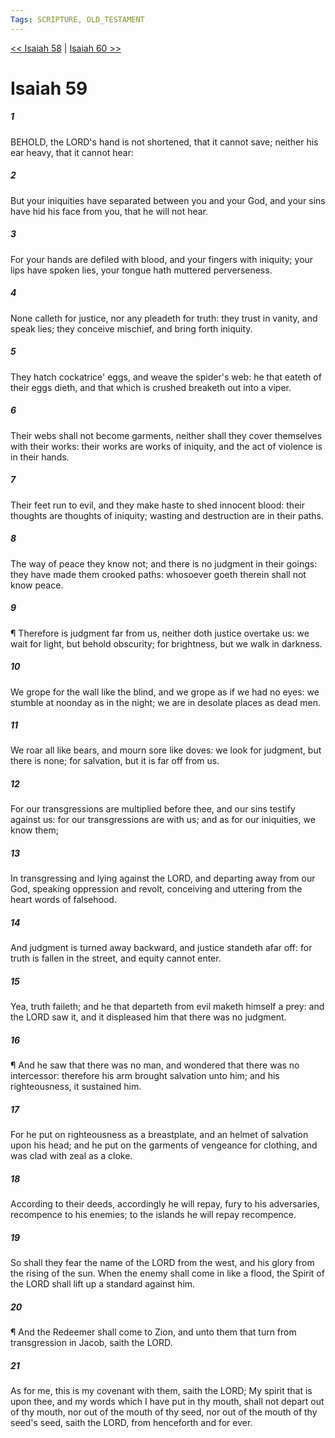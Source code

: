 ```yaml
---
Tags: SCRIPTURE, OLD_TESTAMENT
---
```


[<< Isaiah 58](OLD_TESTAMENT/23_Isaiah/Isaiah_58.md) | [Isaiah 60 >>](OLD_TESTAMENT/23_Isaiah/Isaiah_60.md)

# Isaiah 59

##### 1

BEHOLD, the LORD's hand is not shortened, that it cannot save; neither his ear heavy, that it cannot hear:

##### 2

But your iniquities have separated between you and your God, and your sins have hid his face from you, that he will not hear.

##### 3

For your hands are defiled with blood, and your fingers with iniquity; your lips have spoken lies, your tongue hath muttered perverseness.

##### 4

None calleth for justice, nor any pleadeth for truth: they trust in vanity, and speak lies; they conceive mischief, and bring forth iniquity.

##### 5

They hatch cockatrice' eggs, and weave the spider's web: he that eateth of their eggs dieth, and that which is crushed breaketh out into a viper.

##### 6

Their webs shall not become garments, neither shall they cover themselves with their works: their works are works of iniquity, and the act of violence is in their hands.

##### 7

Their feet run to evil, and they make haste to shed innocent blood: their thoughts are thoughts of iniquity; wasting and destruction are in their paths.

##### 8

The way of peace they know not; and there is no judgment in their goings: they have made them crooked paths: whosoever goeth therein shall not know peace.

##### 9

¶ Therefore is judgment far from us, neither doth justice overtake us: we wait for light, but behold obscurity; for brightness, but we walk in darkness.

##### 10

We grope for the wall like the blind, and we grope as if we had no eyes: we stumble at noonday as in the night; we are in desolate places as dead men.

##### 11

We roar all like bears, and mourn sore like doves: we look for judgment, but there is none; for salvation, but it is far off from us.

##### 12

For our transgressions are multiplied before thee, and our sins testify against us: for our transgressions are with us; and as for our iniquities, we know them;

##### 13

In transgressing and lying against the LORD, and departing away from our God, speaking oppression and revolt, conceiving and uttering from the heart words of falsehood.

##### 14

And judgment is turned away backward, and justice standeth afar off: for truth is fallen in the street, and equity cannot enter.

##### 15

Yea, truth faileth; and he that departeth from evil maketh himself a prey: and the LORD saw it, and it displeased him that there was no judgment.

##### 16

¶ And he saw that there was no man, and wondered that there was no intercessor: therefore his arm brought salvation unto him; and his righteousness, it sustained him.

##### 17

For he put on righteousness as a breastplate, and an helmet of salvation upon his head; and he put on the garments of vengeance for clothing, and was clad with zeal as a cloke.

##### 18

According to their deeds, accordingly he will repay, fury to his adversaries, recompence to his enemies; to the islands he will repay recompence.

##### 19

So shall they fear the name of the LORD from the west, and his glory from the rising of the sun. When the enemy shall come in like a flood, the Spirit of the LORD shall lift up a standard against him.

##### 20

¶ And the Redeemer shall come to Zion, and unto them that turn from transgression in Jacob, saith the LORD.

##### 21

As for me, this is my covenant with them, saith the LORD; My spirit that is upon thee, and my words which I have put in thy mouth, shall not depart out of thy mouth, nor out of the mouth of thy seed, nor out of the mouth of thy seed's seed, saith the LORD, from henceforth and for ever.
